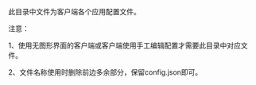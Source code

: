 此目录中文件为客户端各个应用配置文件。

注意：

1、使用无图形界面的客户端或客户端使用手工编辑配置才需要此目录中对应文件。

2、文件名称使用时删除前边多余部分，保留config.json即可。
